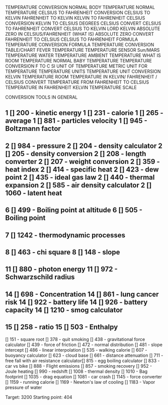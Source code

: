 TEMPERATURE CONVERSION
NORMAL BODY TEMPERATURE
NORMAL TEMPERATURE
CELSIUS TO FAHRENHEIT CONVERSION
CELSIUS TO KELVIN
FAHRENHEIT TO KELVIN
KELVIN TO FAHRENHEIT
CELSIUS CONVERSION
KELVIN TO CELSIUS
DEGREES CELSIUS
CONVERT CELSIUS TO FAHRENHEIT
CONVERT CELSIUS TO KELVIN
LORD KELVIN
ABSOLUTE ZERO IN CELSIUS/FAHRENHEIT 
(WHAT IS) ABSOLUTE ZERO
CONVERT FAHRENHEIT TO CELSIUS
CELSIUS TO FAHRENHEIT FORMULA
TEMPERATURE CONVERSION FORMULA
TEMPERATURE CONVERSION TABLE/CHART
FEVER TEMPERATURE
TEMPERATURE SENSOR
Sun/MARS TEMPERATURE
WATER TEMPERATURE
AMBIENT TEMPERATURE
WHAT IS ROOM TEMPERATURE
NORMAL BABY TEMPERATURE
TEMPERATURE CONVERSION F TO C
SI UNIT OF TEMPERATURE
METRIC UNIT FOR TEMPERATURE
TEMPERATURE UNITS
TEMPERATURE UNIT CONVERSION
KELVIN TEMPERATURE
ROOM TEMPERATURE IN KELVIN/ FAHRENHEIT / CELSIUS
CONVERT TEMPERATURE FROM FAHRENHEIT TO CELSIUS
TEMPERATURE IN FAHRENHEIT
KELVIN TEMPERATURE SCALE

CONVERSION TOOLS IN GENERAL

1 [] 200 - kinetic energy
1 [] 231 - calorie
1 [] 265 - average
1 [] 881 - particles velocity
1 [] 945 - Boltzmann factor
-
2 [] 984 - pressure
2 [] 204 - density calculator
2 [] 205 - density conversion
2 [] 208 - length converter
2 [] 207 - weight conversion
2 [] 359 - heat index
2 [] 414 - specific heat
2 [] 423 - dew point
2 [] 435 - ideal gas law
2 [] 440 - thermal expansion
2 [] 585 - air density calculator
2 [] 1060 - latent heat
-
6 [] 499 - Boiling point at altitude
6 [] 505 - Boiling point
-
7 [] 1242 - thermodynamic processes
-
8 [] 463 - chi square
8 [] 148 - slope
-
11 [] 880 - photon energy
11 [] 972 - Schwarzschild radius
-
14 [] 698 - Concentration 
14 [] 861 - lung cancer risk
14 [] 922 - battery life
14 [] 926 - battery capacity
14 [] 1210 - smog calculator
-
15 [] 258 - ratio
15 [] 503 - Enthalpy
-
[] 151 - square root
[] 378 - quit smoking
[] 438 - gravitational force calculator
[] 439 - force of friction
[] 472 - normal distribution
[] 481 - slope intercept
[] 486 - linear interpolation
[] 535 - walking calorie
[] 607 - buoyancy calculator
[] 623 - cloud base
[] 661 - distance attenuation
[] 711 - free fall with air resistance calculator[] 815 - egg boiling calculator
[] 833 - car vs bike
[] 888 - Flight emissions
[] 857 - smoking recovery
[] 952 - Joule heating
[] 990 - redshift
[] 1008 - thermal density
[] 1010 - Bag footprint
[] 1035 - drag equation
[] 1081 - car crash
[] 1145 - force converter
[] 1159 - running calorie
[] 1169 - Newton's law of cooling
[] 1183 - Vapor pressure of water

Target: 3200
Starting point: 404

